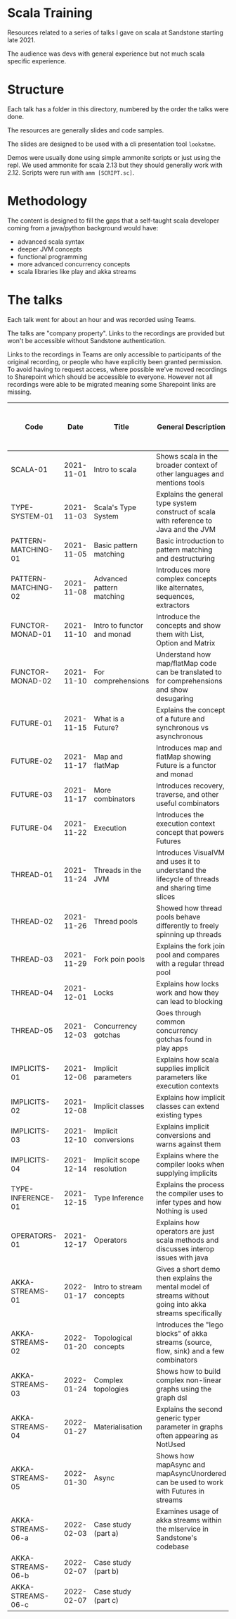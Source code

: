 # Scala Training

Resources related to a series of talks I gave on scala at Sandstone starting late 2021.

The audience was devs with general experience but not much scala specific experience.

# Structure

Each talk has a folder in this directory, numbered by the order the talks were done.

The resources are generally slides and code samples.

The slides are designed to be used with a cli presentation tool `lookatme`.

Demos were usually done using simple ammonite scripts or just using the repl. We used ammonite for scala 2.13 but they should generally work with 2.12. Scripts were run with `amm [SCRIPT.sc]`.

# Methodology

The content is designed to fill the gaps that a self-taught scala developer coming from a java/python background would have:

- advanced scala syntax
- deeper JVM concepts
- functional programming
- more advanced concurrency concepts
- scala libraries like play and akka streams

# The talks

Each talk went for about an hour and was recorded using Teams.

The talks are "company property". Links to the recordings are provided but won't be accessible without Sandstone authentication.

Links to the recordings in Teams are only accessible to participants of the original recording, or people who have explicitly been granted permission.
To avoid having to request access, where possible we've moved recordings to Sharepoint which should be accessible to everyone.
However not all recordings were able to be migrated meaning some Sharepoint links are missing.

| Code                | Date       | Title                      | General Description                                                                                       | Slides                                                               | Teams Recording (may require special permissions)                                                                                                                                                                     | Sharepoint Recording                                                                                                                                                          |
| ----                | -----      | -------------------        | ------                                                                                                    | ---------                                                            | -----------                                                                                                                                                                                                           | ---------                                                                                                                                                                     |
| SCALA-01            | 2021-11-01 | Intro to scala             | Shows scala in the broader context of other languages and mentions tools                                  | [./01_scala/slides.md](./01_scala/slides.md)                         | [Recording](https://sandstonetechnology-my.sharepoint.com/:v:/g/personal/simon_hong_sandstone_com_au/Edj0nSY4OwxJsNcxipldEwAB_E_zWDxxIqDuiEQSj2LYYw)                                                                  |                                                                                                                                                                               |
| TYPE-SYSTEM-01      | 2021-11-03 | Scala's Type System        | Explains the general type system construct of scala with reference to Java and the JVM                    | [./02_type_system/slides.md](./02_type_system/slides.md)             | [Recording](https://sandstonetechnology-my.sharepoint.com/:v:/g/personal/simon_hong_sandstone_com_au/EY3xf6VOU0lAimsVuTjumJ4BOK9DN43yvvm4H0GMx8mrtw)                                                                  |                                                                                                                                                                               |
| PATTERN-MATCHING-01 | 2021-11-05 | Basic pattern matching     | Basic introduction to pattern matching and destructuring                                                  | [./03_pattern_matching/slides1.md](./03_pattern_matching/slides1.md) | [Recording](https://sandstonetechnology-my.sharepoint.com/:v:/g/personal/simon_hong_sandstone_com_au/ESdjHAzEOxBCkSu7PUSFzpsBSyaaDb0T8IOysfVxMbWz7Q)                                                                  |                                                                                                                                                                               |
| PATTERN-MATCHING-02 | 2021-11-08 | Advanced pattern matching  | Introduces more complex concepts like alternates, sequences, extractors                                   | [./03_pattern_matching/slides2.md](./03_pattern_matching/slides2.md) | [Recording](https://sandstonetechnology-my.sharepoint.com/:v:/g/personal/simon_hong_sandstone_com_au/Edl1GXzFPFpPiQAKU8CM46YBJ2mc4hDm1KsrS2rY57JMPQ)                                                                  |                                                                                                                                                                               |
| FUNCTOR-MONAD-01    | 2021-11-10 | Intro to functor and monad | Introduce the concepts and show them with List, Option and Matrix                                         | [./04_functor_monad/slides1.md](./04_functor_monad/slides1.md)       | [Recording](https://sandstonetechnology-my.sharepoint.com/:v:/g/personal/simon_hong_sandstone_com_au/EaZ0LKZc_itGh3Ka-mHKvgMBXHC_wm-mmXutLippaJmP8w)                                                                  |                                                                                                                                                                               |
| FUNCTOR-MONAD-02    | 2021-11-10 | For comprehensions         | Understand how map/flatMap code can be translated to for comprehensions and show desugaring               | [./04_functor_monad/slides2.md](./04_functor_monad/slides2.md)       | [Recording](https://sandstonetechnology-my.sharepoint.com/:v:/g/personal/simon_hong_sandstone_com_au/EceUIh_4QGhBnUV_7S6Bs4IB2X6LDZkwo1F40CFNTV49pw)                                                                  |                                                                                                                                                                               |
| FUTURE-01           | 2021-11-15 | What is a Future?          | Explains the concept of a future and synchronous vs asynchronous                                          | [./05_future/slides1.md](./05_future/slides1.md)                     | [Recording](https://sandstonetechnology-my.sharepoint.com/:v:/g/personal/simon_hong_sandstone_com_au/EXDsa47_uOxKlbUTB-KkP5wBgcZR8U_WIcGynZ4Vj_HTDg)                                                                  |                                                                                                                                                                               |
| FUTURE-02           | 2021-11-17 | Map and flatMap            | Introduces map and flatMap showing Future is a functor and monad                                          | [./05_future/slides2.md](./05_future/slides2.md)                     | [Recording](https://sandstonetechnology-my.sharepoint.com/:v:/g/personal/simon_hong_sandstone_com_au/EfBSsGkMeGBOvHmYV9Q3xUkBY9oad1RlV7iKF_h0PZJ5NA)                                                                  |                                                                                                                                                                               |
| FUTURE-03           | 2021-11-17 | More combinators           | Introduces recovery, traverse, and other useful combinators                                               | [./05_future/slides3.md](./05_future/slides3.md)                     | [Recording](https://sandstonetechnology-my.sharepoint.com/:v:/g/personal/simon_hong_sandstone_com_au/Ed64GCDQxvNHn2W_jtfOsYgBBUne3i88pJE7AeTgdMxiRw)                                                                  |                                                                                                                                                                               |
| FUTURE-04           | 2021-11-22 | Execution                  | Introduces the execution context concept that powers Futures                                              | [./05_future/slides4.md](./05_future/slides4.md)                     | [Recording](https://sandstonetechnology-my.sharepoint.com/:v:/g/personal/simon_hong_sandstone_com_au/EfOYKEevVstCiQM6tCYjriMBHmU1U03Txz8Z_pE-vtTLvw)                                                                  |                                                                                                                                                                               |
| THREAD-01           | 2021-11-24 | Threads in the JVM         | Introduces VisualVM and uses it to understand the lifecycle of threads and sharing time slices            | [./06_threads/slides1.md](./06_threads/slides1.md)                   | [Recording](https://sandstonetechnology-my.sharepoint.com/:v:/g/personal/simon_hong_sandstone_com_au/ESVFcvrBtnRAuH-VQ6E56ysBwyjkuXzvAdz_aZ8fBDlJpA)                                                                  |                                                                                                                                                                               |
| THREAD-02           | 2021-11-26 | Thread pools               | Showed how thread pools behave differently to freely spinning up threads                                  | [./06_threads/slides2.md](./06_threads/slides2.md)                   | [Recording](https://sandstonetechnology-my.sharepoint.com/:v:/g/personal/simon_hong_sandstone_com_au/EYFXjbNEoSpJo-lRhpMjipoBImyTUMtd2xzFSA0WrEbu8w)                                                                  |                                                                                                                                                                               |
| THREAD-03           | 2021-11-29 | Fork poin pools            | Explains the fork join pool and compares with a regular thread pool                                       | [./06_threads/slides3.md](./06_threads/slides3.md)                   | [Recording](https://sandstonetechnology-my.sharepoint.com/:v:/g/personal/simon_hong_sandstone_com_au/EVHd5URuuKREv7WInrp-LUQBYCw2q6XFBBzswEmBzA9raA)                                                                  |                                                                                                                                                                               |
| THREAD-04           | 2021-12-01 | Locks                      | Explains how locks work and how they can lead to blocking                                                 | [./06_threads/slides4.md](./06_threads/slides4.md)                   | [Recording](https://sandstonetechnology-my.sharepoint.com/:v:/g/personal/simon_hong_sandstone_com_au/EXheJUn4AuxIoGqdEqIJls8BHHYNpuTQmSaauraPmF8FNQ)                                                                  |                                                                                                                                                                               |
| THREAD-05           | 2021-12-03 | Concurrency gotchas        | Goes through common concurrency gotchas found in play apps                                                | [./06_threads/slides5.md](./06_threads/slides5.md)                   | [Recording](https://sandstonetechnology-my.sharepoint.com/:v:/g/personal/simon_hong_sandstone_com_au/EfcmFGj0sLxJom_IeNgxwpABLgA9fSq8EkBI7asEyNA2JQ)                                                                  |                                                                                                                                                                               |
| IMPLICITS-01        | 2021-12-06 | Implicit parameters        | Explains how scala supplies implicit parameters like execution contexts                                   | [./07_implicits/slides1.md](./07_implicits/slides1.md)               | [Recording](https://sandstonetechnology-my.sharepoint.com/:v:/g/personal/simon_hong_sandstone_com_au/Ef2MiBUgG09FuXWGa5uxgXUBxCN6d_MH8tiU-qxxaa3K6Q)                                                                  |                                                                                                                                                                               |
| IMPLICITS-02        | 2021-12-08 | Implicit classes           | Explains how implicit classes can extend existing types                                                   | [./07_implicits/slides2.md](./07_implicits/slides2.md)               | [Recording](https://sandstonetechnology-my.sharepoint.com/:v:/g/personal/simon_hong_sandstone_com_au/EdfimXQbut9Ko0IMcA8dISwBXs6384WjVs_MNrOJEhZXlQ)                                                                  |                                                                                                                                                                               |
| IMPLICITS-03        | 2021-12-10 | Implicit conversions       | Explains implicit conversions and warns against them                                                      | [./07_implicits/slides3.md](./07_implicits/slides3.md)               | [Recording](https://sandstonetechnology-my.sharepoint.com/:v:/g/personal/simon_hong_sandstone_com_au/EfpN2Fg1JA1Mi53qumVGhhsBT5Ah3qd6BP5CtJ1o3j3ukQ?email=simon.hong%40sandstone.com.au)                              |                                                                                                                                                                               |
| IMPLICITS-04        | 2021-12-14 | Implicit scope resolution  | Explains where the compiler looks when supplying implicits                                                | [./07_implicits/slides4.md](./07_implicits/slides4.md)               | [Recording](https://sandstonetechnology-my.sharepoint.com/:v:/g/personal/simon_hong_sandstone_com_au/EfeugtiudsZIh_vbn06mr8kBM916e9eYZ8yYTBjfNlAFpA?email=simon.hong%40sandstone.com.au)                              |                                                                                                                                                                               |
| TYPE-INFERENCE-01   | 2021-12-15 | Type Inference             | Explains the process the compiler uses to infer types and how Nothing is used                             | [./08_type_inference/slides.md](./08_type_inference/slides.md)       | [Recording](https://sandstonetechnology-my.sharepoint.com/:v:/g/personal/rohan_minehan_sandstone_com_au/EZBSNfua9XlJpADzmihA6dwB67Am96WsnUJEcjPFPCK55w?email=simon.hong%40sandstone.com.au)                           |                                                                                                                                                                               |
| OPERATORS-01        | 2021-12-17 | Operators                  | Explains how operators are just scala methods and discusses interop issues with java                      | [./09_operators/slides.md](./09_operators/slides.md)                 | [Recording](https://sandstonetechnology-my.sharepoint.com/personal/rohan_minehan_sandstone_com_au/Documents/Teams%20Meeting%20Recordings/Scala%20training%20by%20Rohan-20211217_103238-Meeting%20Recording.mp4?web=1) |                                                                                                                                                                               |
| AKKA-STREAMS-01     | 2022-01-17 | Intro to stream concepts   | Gives a short demo then explains the mental model of streams without going into akka streams specifically | [./11_akka_streams/slides1.md](./11_akka_streams/slides1.md)         | [Recording](https://sandstonetechnology-my.sharepoint.com/:v:/g/personal/rohan_minehan_sandstone_com_au/EfJx8M9bYKBMjE2uiTKbdq0BOJZMDbK18E1v12c02ZOF0g)                                                               | [Recording](https://sandstonetechnology.sharepoint.com/:v:/r/teams/Products/Shared%20Documents/DiVA/Videos/Scala%20Videos/20220117-AKKA-STREAMS-01.mp4?csf=1&web=1&e=IfuUGj)  |
| AKKA-STREAMS-02     | 2022-01-20 | Topological concepts       | Introduces the "lego blocks" of akka streams (source, flow, sink) and a few combinators                   | [./11_akka_streams/slides2.md](./11_akka_streams/slides2.md)         | [Recording](https://sandstonetechnology-my.sharepoint.com/:v:/g/personal/rohan_minehan_sandstone_com_au/EX9teVc7C6BJu51_VEN-Sc0BMzS9AIkwKMfX4BmJzxu1Fg)                                                               | [Recording](https://sandstonetechnology.sharepoint.com/:v:/r/teams/Products/Shared%20Documents/DiVA/Videos/Scala%20Videos/20220120-AKKA-STREAMS-02.mp4?csf=1&web=1&e=KmTGQd)  |
| AKKA-STREAMS-03     | 2022-01-24 | Complex topologies         | Shows how to build complex non-linear graphs using the graph dsl                                          | [./11_akka_streams/slides3.md](./11_akka_streams/slides3.md)         | [Recording](https://sandstonetechnology-my.sharepoint.com/:v:/g/personal/rohan_minehan_sandstone_com_au/EepWENoQTdlNge3htr4WYD0BTV5uyUgj4y3jwpzheNpE3Q)                                                               | [Recording](https://sandstonetechnology.sharepoint.com/:v:/r/teams/Products/Shared%20Documents/DiVA/Videos/Scala%20Videos/20220124-AKKA-STREAMS-03.mp4?csf=1&web=1&e=aeClnn)  |
| AKKA-STREAMS-04     | 2022-01-27 | Materialisation            | Explains the second generic typer parameter in graphs often appearing as NotUsed                          | [./11_akka_streams/slides4.md](./11_akka_streams/slides4.md)         | [Recording](https://sandstonetechnology-my.sharepoint.com/:v:/g/personal/rohan_minehan_sandstone_com_au/EdMwwdW9DjxOiGK2GQiJOF8B-7Mx3cLcaZU1FAWa53mW7g)                                                               | [Recording](https://sandstonetechnology.sharepoint.com/:v:/r/teams/Products/Shared%20Documents/DiVA/Videos/Scala%20Videos/20220127-AKKA-STREAMS-04.mp4?csf=1&web=1&e=z4lotg)  |
| AKKA-STREAMS-05     | 2022-01-30 | Async                      | Shows how mapAsync and mapAsyncUnordered can be used to work with Futures in streams                      | [./11_akka_streams/slides5.md](./11_akka_streams/slides5.md)         | [Recording](https://sandstonetechnology-my.sharepoint.com/:v:/g/personal/rohan_minehan_sandstone_com_au/EWKhtiBCm2JJjUGICfBG3RABWn-X_K-uR2tUi90QKMNV_A)                                                               | [Recording](https://sandstonetechnology.sharepoint.com/:v:/r/teams/Products/Shared%20Documents/DiVA/Videos/Scala%20Videos/20220131-AKKA-STREAMS-05.mp4?csf=1&web=1&e=f2OcqF)  |
| AKKA-STREAMS-06-a   | 2022-02-03 | Case study (part a)        | Examines usage of akka streams within the mlservice in Sandstone's codebase                               | [./11_akka_streams/slides6.md](./11_akka_streams/slides6.md)         | [Recording](https://sandstonetechnology-my.sharepoint.com/:v:/g/personal/rohan_minehan_sandstone_com_au/EbFJqp-Q_IBEongIQT2UnrMBiWnOrAr2hkn4Lu9Ip33t6A)                                                               | [Recording](https://sandstonetechnology.sharepoint.com/:v:/r/teams/Products/Shared%20Documents/DiVA/Videos/Scala%20Videos/20220203-AKKA-STREAMS-06a.mp4?csf=1&web=1&e=YUqLJD) |
| AKKA-STREAMS-06-b   | 2022-02-07 | Case study (part b)        |                                                                                                           |                                                                      | [Recording](https://sandstonetechnology-my.sharepoint.com/:v:/g/personal/rohan_minehan_sandstone_com_au/EchD2kmSooxEnch-xpBGx-cBzVXbZYJYfawPBxOTIL2VMw)                                                               | [Recording](https://sandstonetechnology.sharepoint.com/:v:/r/teams/Products/Shared%20Documents/DiVA/Videos/Scala%20Videos/20220207-AKKA-STREAMS-06b.mp4?csf=1&web=1&e=7BaOdm) |
| AKKA-STREAMS-06-c   | 2022-02-07 | Case study (part c)        |                                                                                                           |                                                                      | [Recording](https://sandstonetechnology-my.sharepoint.com/:v:/g/personal/rohan_minehan_sandstone_com_au/EVuH6APaUDdMmnHyh2tKWkcB2umzvQ5NoZKWwzVcmXcyIQ)                                                               | [Recording](https://sandstonetechnology.sharepoint.com/:v:/r/teams/Products/Shared%20Documents/DiVA/Videos/Scala%20Videos/20220207-AKKA-STREAMS-06c.mp4?csf=1&web=1&e=OeqyHa) |
